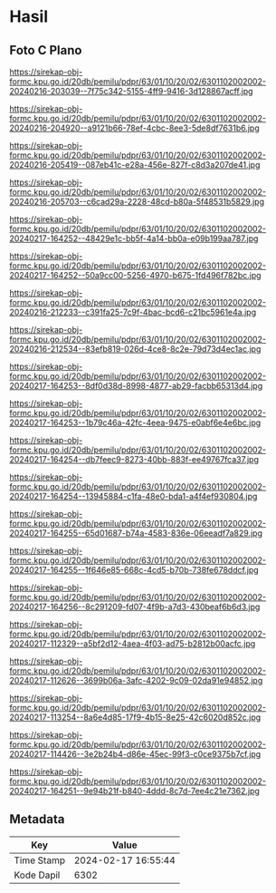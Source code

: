 # Hasil

## Foto C Plano

https://sirekap-obj-formc.kpu.go.id/20db/pemilu/pdpr/63/01/10/20/02/6301102002002-20240216-203039--7f75c342-5155-4ff9-9416-3d128867acff.jpg

https://sirekap-obj-formc.kpu.go.id/20db/pemilu/pdpr/63/01/10/20/02/6301102002002-20240216-204920--a9121b66-78ef-4cbc-8ee3-5de8df7631b6.jpg

https://sirekap-obj-formc.kpu.go.id/20db/pemilu/pdpr/63/01/10/20/02/6301102002002-20240216-205419--087eb41c-e28a-456e-827f-c8d3a207de41.jpg

https://sirekap-obj-formc.kpu.go.id/20db/pemilu/pdpr/63/01/10/20/02/6301102002002-20240216-205703--c6cad29a-2228-48cd-b80a-5f48531b5829.jpg

https://sirekap-obj-formc.kpu.go.id/20db/pemilu/pdpr/63/01/10/20/02/6301102002002-20240217-164252--48429e1c-bb5f-4a14-bb0a-e09b199aa787.jpg

https://sirekap-obj-formc.kpu.go.id/20db/pemilu/pdpr/63/01/10/20/02/6301102002002-20240217-164252--50a9cc00-5256-4970-b675-1fd496f782bc.jpg

https://sirekap-obj-formc.kpu.go.id/20db/pemilu/pdpr/63/01/10/20/02/6301102002002-20240216-212233--c391fa25-7c9f-4bac-bcd6-c21bc5961e4a.jpg

https://sirekap-obj-formc.kpu.go.id/20db/pemilu/pdpr/63/01/10/20/02/6301102002002-20240216-212534--83efb819-026d-4ce8-8c2e-79d73d4ec1ac.jpg

https://sirekap-obj-formc.kpu.go.id/20db/pemilu/pdpr/63/01/10/20/02/6301102002002-20240217-164253--8df0d38d-8998-4877-ab29-facbb65313d4.jpg

https://sirekap-obj-formc.kpu.go.id/20db/pemilu/pdpr/63/01/10/20/02/6301102002002-20240217-164253--1b79c46a-42fc-4eea-9475-e0abf6e4e6bc.jpg

https://sirekap-obj-formc.kpu.go.id/20db/pemilu/pdpr/63/01/10/20/02/6301102002002-20240217-164254--db7feec9-8273-40bb-883f-ee49767fca37.jpg

https://sirekap-obj-formc.kpu.go.id/20db/pemilu/pdpr/63/01/10/20/02/6301102002002-20240217-164254--13945884-c1fa-48e0-bda1-a4f4ef930804.jpg

https://sirekap-obj-formc.kpu.go.id/20db/pemilu/pdpr/63/01/10/20/02/6301102002002-20240217-164255--65d01687-b74a-4583-836e-06eeadf7a829.jpg

https://sirekap-obj-formc.kpu.go.id/20db/pemilu/pdpr/63/01/10/20/02/6301102002002-20240217-164255--1f646e85-668c-4cd5-b70b-738fe678ddcf.jpg

https://sirekap-obj-formc.kpu.go.id/20db/pemilu/pdpr/63/01/10/20/02/6301102002002-20240217-164256--8c291209-fd07-4f9b-a7d3-430beaf6b6d3.jpg

https://sirekap-obj-formc.kpu.go.id/20db/pemilu/pdpr/63/01/10/20/02/6301102002002-20240217-112329--a5bf2d12-4aea-4f03-ad75-b2812b00acfc.jpg

https://sirekap-obj-formc.kpu.go.id/20db/pemilu/pdpr/63/01/10/20/02/6301102002002-20240217-112626--3699b06a-3afc-4202-9c09-02da91e94852.jpg

https://sirekap-obj-formc.kpu.go.id/20db/pemilu/pdpr/63/01/10/20/02/6301102002002-20240217-113254--8a6e4d85-17f9-4b15-8e25-42c6020d852c.jpg

https://sirekap-obj-formc.kpu.go.id/20db/pemilu/pdpr/63/01/10/20/02/6301102002002-20240217-114426--3e2b24b4-d86e-45ec-99f3-c0ce9375b7cf.jpg

https://sirekap-obj-formc.kpu.go.id/20db/pemilu/pdpr/63/01/10/20/02/6301102002002-20240217-164251--9e94b21f-b840-4ddd-8c7d-7ee4c21e7362.jpg


## Metadata

| Key        | Value               |
| ---------- | ------------------- |
| Time Stamp | 2024-02-17 16:55:44 |
| Kode Dapil | 6302                |



